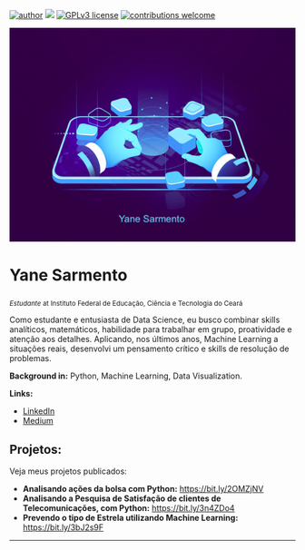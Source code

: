 [![author](https://img.shields.io/badge/author-yanesarmento-red.svg)](https://www.linkedin.com/in/yaneholanda) [![](https://img.shields.io/badge/python-3.9+-blue.svg)](https://www.python.org/downloads/) [![GPLv3 license](https://img.shields.io/badge/License-GPLv3-blue.svg)](http://perso.crans.org/besson/LICENSE.html) [![contributions welcome](https://img.shields.io/badge/contributions-welcome-brightgreen.svg?style=flat)](https://github.com/yaneholanda/datascience/issues)

<p align="center">
  <img src="drrd.png" >
</p>

# Yane Sarmento
<sub>*Estudante* at Instituto Federal de Educação, Ciência e Tecnologia do Ceará</sub>

Como estudante e entusiasta de Data Science, eu busco combinar skills analíticos, matemáticos, habilidade para trabalhar em grupo, proatividade e atenção aos detalhes. Aplicando, nos últimos anos, Machine Learning a situações reais, desenvolvi um pensamento crítico e skills de resolução de problemas.


**Background in:** Python, Machine Learning, Data Visualization.

**Links:**
* [LinkedIn](https://www.linkedin.com/in/yaneholanda)
* [Medium](https://www.medium.com/@yanesarmento)


## Projetos:
Veja meus projetos publicados:

* **Analisando ações da bolsa com Python:** https://bit.ly/2OMZjNV
* **Analisando a Pesquisa de Satisfação de clientes de Telecomunicações, com Python:** https://bit.ly/3n4ZDo4
* **Prevendo o tipo de Estrela utilizando Machine Learning:** https://bit.ly/3bJ2s9F

---




